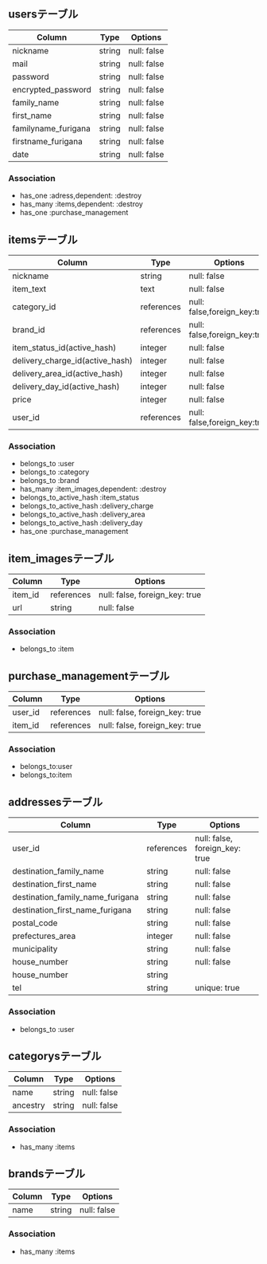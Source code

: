 ## usersテーブル
|Column|Type|Options|
|------|----|-------|
|nickname|string|null: false|
|mail	|string|null: false|default: “”|
|password|string|null: false|default: “”|
|encrypted_password|string|null: false|default: “”|
|family_name|string|null: false|
|first_name|string|null: false|
|familyname_furigana|string|null: false|
|firstname_furigana|string|null: false|
|date |string|null: false|

### Association
- has_one :adress,dependent: :destroy
- has_many :items,dependent: :destroy
- has_one :purchase_management


## itemsテーブル
|Column|Type|Options|
|------|----|-------|
|nickname|string|null: false|
|item_text|text|null: false|
|category_id|references|null: false,foreign_key:true|
|brand_id|references|null: false,foreign_key:true|
|item_status_id(active_hash)|integer|null: false|
|delivery_charge_id(active_hash)|integer|null: false|
|delivery_area_id(active_hash)|integer|null: false|
|delivery_day_id(active_hash)|integer|null: false|
|price|integer|null: false|
|user_id|references|null: false,foreign_key:true|

### Association
- belongs_to :user
- belongs_to :category
- belongs_to :brand
- has_many :item_images,dependent: :destroy
- belongs_to_active_hash :item_status
- belongs_to_active_hash :delivery_charge
- belongs_to_active_hash :delivery_area
- belongs_to_active_hash :delivery_day
- has_one :purchase_management


## item_imagesテーブル
|Column|Type|Options|
|------|----|-------|
|item_id|references|null: false, foreign_key: true|
|url|string|null: false|

### Association
- belongs_to :item

## purchase_managementテーブル
|Column|Type|Options|
|------|----|-------|
|user_id|references|null: false, foreign_key: true|
|item_id|references|null: false, foreign_key: true|

### Association
- belongs_to:user
- belongs_to:item


## addressesテーブル
|Column|Type|Options|
|------|----|-------|
|user_id|references|null: false, foreign_key: true|
|destination_family_name|string|null: false|
|destination_first_name|string|null: false|
|destination_family_name_furigana|string|null: false|
|destination_first_name_furigana|string|null: false|
|postal_code|string|null: false|
|prefectures_area|integer|null: false|default:""|
|municipality|string|null: false|
|house_number|string|null: false|
|house_number|string|
|tel|string|unique: true|

### Association
- belongs_to :user


## categorysテーブル
|Column|Type|Options|
|------|----|-------|
|name|string|null: false|
|ancestry|string|null: false|

### Association
- has_many :items


## brandsテーブル
|Column|Type|Options|
|------|----|-------|
|name|string|null: false|

### Association
- has_many :items

